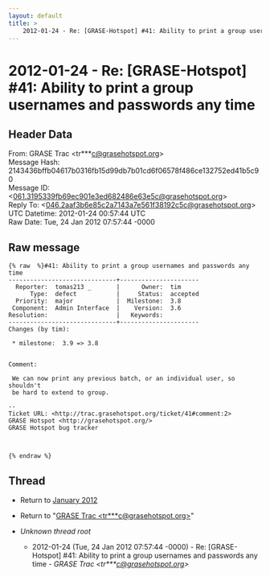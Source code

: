```yaml
---
layout: default
title: >
    2012-01-24 - Re: [GRASE-Hotspot] #41: Ability to print a group usernames and passwords any time
---
```


# 2012-01-24 - Re: [GRASE-Hotspot] #41: Ability to print a group usernames and passwords any time

## Header Data

From: GRASE Trac \<tr***c@grasehotspot.org\><br>
Message Hash: 2143436bffb04617b0316fb15d99db7b01cd6f06578f486ce132752ed41b5c90<br>
Message ID: \<061.3195339fb69ec901e3ed682486e63e5c@grasehotspot.org\><br>
Reply To: \<046.2aaf3b6e85c2a7143a7e561f38192c5c@grasehotspot.org\><br>
UTC Datetime: 2012-01-24 00:57:44 UTC<br>
Raw Date: Tue, 24 Jan 2012 07:57:44 -0000<br>

## Raw message

```
{% raw  %}#41: Ability to print a group usernames and passwords any time
------------------------------+----------------------
  Reporter:  tomas213 _       |      Owner:  tim
      Type:  defect           |     Status:  accepted
  Priority:  major            |  Milestone:  3.8
 Component:  Admin Interface  |    Version:  3.6
Resolution:                   |   Keywords:
------------------------------+----------------------
Changes (by tim):

 * milestone:  3.9 => 3.8


Comment:

 We can now print any previous batch, or an individual user, so shouldn't
 be hard to extend to group.

-- 
Ticket URL: <http://trac.grasehotspot.org/ticket/41#comment:2>
GRASE Hotspot <http://grasehotspot.org/>
GRASE Hotspot bug tracker



{% endraw %}
```

## Thread

+ Return to [January 2012](/archive/2012/01)

+ Return to "[GRASE Trac <tr***c<span>@</span>grasehotspot.org>](/authors/tr___c_at_grasehotspot_org)"

+ _Unknown thread root_
  + 2012-01-24 (Tue, 24 Jan 2012 07:57:44 -0000) - Re: [GRASE-Hotspot] #41: Ability to print a group usernames and passwords any time - _GRASE Trac \<tr***c@grasehotspot.org\>_

